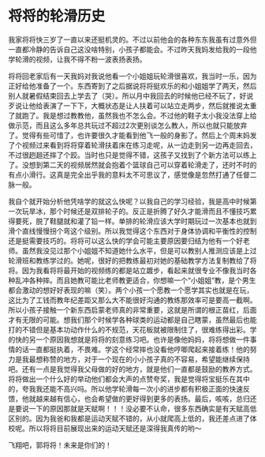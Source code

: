 # 将将的轮滑历史

我家将将快三岁了一直以来还挺机灵的。不过以前他会的各种东东我虽有过意外但一直都冷静的告诉自己这没啥特别，小孩子都能会。不过昨天我妈发给我的一段他学轮滑的视频，让我不得不粉一波表扬表扬。

将将回老家后有一天我妈对我说他看一个小姐姐玩轮滑很喜欢，我当时一乐，因为正好给他准备了一个。东西寄到了之后据说将将挺欢乐的和小姐姐学了两天，然后别人就暑假结束回去上学去了（哭）。所以月中我回去的时候他已经不玩了，好说歹说让他给表演了一下下，大概状态是让人扶着可以站立走两步，然后就推说太重了就跑了。我是想过教教他，虽然我也不怎么会。不过他的鞋子太小我没法穿上给做示范，而且这么多年总共玩过不超过2次更别谈怎么教人，所以也就只能放弃了。觉得有些可惜了，也许要很久才能看到他飞一般的身影了。然后上个周末妈发了个视频过来看到将将穿着轮滑扶着床在练习走呢，从一边走到另一边再走回去，不过很趔趄还摔了个跤。当时也只是觉得不错，这孩子又找到了个新方法可以练上了。没想到第二天的视频居然就会抱着个篮球自己可以穿着轮滑走了，还时不时的有点小滑行。这真是完全出乎我的意料太不可思议了，感觉像是忽然打通了任督二脉一般。

我自个就开始分析他凭啥学的就这么快呢？以我自己的学习经验，我是高中时候第一次玩旱冰，那个时候还是双排轮子的。反正是折腾了好久才能滑而且不懂技巧累得要死，脱了鞋腿就和灌了铅一样。单排的轮滑应该大学时期玩过一次基本也就到滑个直线慢慢拐个弯这个级别。所以我觉得这个东西对于身体协调和平衡性的控制还是挺需要技巧的。将将可以这么快的学会可能主要原因要归结为他有一个好老师。虽然我没见过那个小姐姐不知道她什么水平，但是可以教别人推测应该是上过轮滑班和教练学过的。她呢，很好的把教练最初对她的基础教学方法复制教给了将将。因为我看将将最开始的视频练的都是站立踱步，看起来就很专业不像我当时各种乱冲各种摔。而且她教可能比老师教更适合，你想嘛一个“小姐姐”教，是个男生都会激动的想好好表现的嘛（笑）。两个小孩一个愿教一个愿学其实也就是在玩，这比为了工钱而教年纪差距又那么大不能很好沟通的教练那效率可是要高一截啊。所以小孩子接触一个新东西启蒙老师真的非常重要，这就是所谓的根正苗红，后面才有无限的可能。想我们那个时候学各种球类的运动都是自己瞎蒙，虽然最后也能打的不错但是基本功动作什么的不规范，天花板就被限制住了，很难练得出彩。学的快的另一个原因我想就是将将的刻意练习吧。也许是像他妈妈，将将想做一件事情的话一直都挺执着，不畏难。学这个经常摔也没看他哼唧爬起来接着练！他的努力是我最想称赞的地方，对于一个现在的小小孩子真的不容易，希望能继续保持吧。还有一点是我觉得我父母做的好的地方，就是他们一直都是鼓励的教养方式。将将做出一个什么好的举动他们都会大声的点赞夸奖，我是觉得将宝挺乐在其中的，夸我我还能不高兴吗。所以他学轮滑每一次小的进步都有积极正面的快速反馈，他就越来越有信心，也会希望做的更好得到更多的表扬。最后，咳咳，总归还是要说一下的原因那就是天赋啊！！！没必要不认命，很多东西确实是有天赋高低区别的。因为我爸和我都是运动天赋不错的，从小就爬高上低的，我还差点进了体校呢。所以将将目前展现出来的运动天赋还是深得我真传的哟～

飞翔吧，郭将将！未来是你们的！